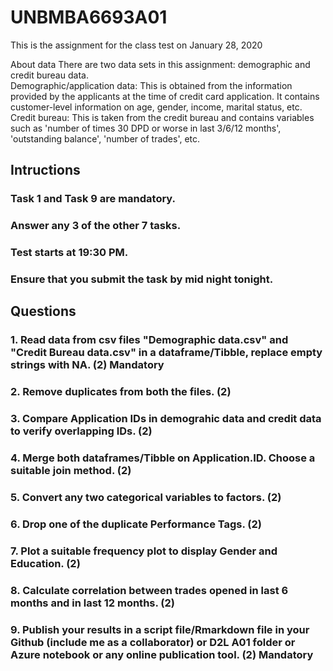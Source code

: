 # UNBMBA6693A01

This is the assignment for the class test on January 28, 2020

About data
There are two data sets in this assignment: demographic and credit bureau data.  
Demographic/application data: This is obtained from the information provided by the applicants at the time of credit card
application. It contains customer-level information on age, gender, income, marital status, etc.
Credit bureau: This is taken from the credit bureau and contains variables such as 'number of times 30 DPD or worse in 
last 3/6/12 months', 'outstanding balance', 'number of trades', etc.

## Intructions
### Task 1 and Task 9 are mandatory.
### Answer any 3 of the other 7 tasks.
### Test starts at 19:30 PM.
### Ensure that you submit the task by mid night tonight.

## Questions
### 1. Read data from csv files "Demographic data.csv" and "Credit Bureau data.csv" in a dataframe/Tibble, replace empty strings with NA. (2) Mandatory
 
### 2. Remove duplicates from both the files. (2)

### 3. Compare Application IDs in demograhic data and credit data to verify overlapping IDs.  (2)

### 4. Merge both dataframes/Tibble on Application.ID. Choose a suitable join method. (2)

### 5. Convert any two categorical variables to factors. (2)

### 6. Drop one of the duplicate Performance Tags. (2)
 
### 7. Plot a suitable frequency plot to display Gender and Education. (2)

### 8. Calculate correlation between trades opened in last 6 months and in last 12 months. (2)

### 9. Publish your results in a script file/Rmarkdown file in your Github (include me as a collaborator) or D2L A01 folder or Azure notebook or any online publication tool. (2) Mandatory

